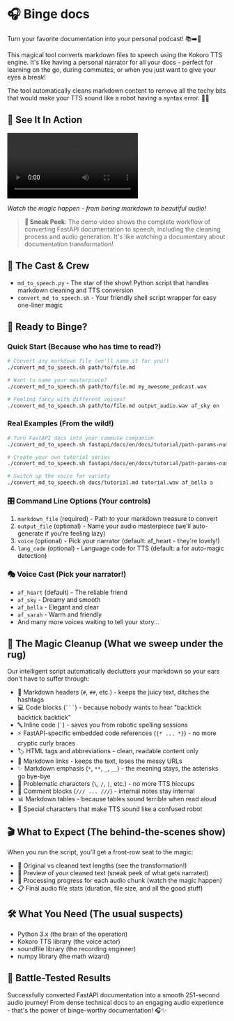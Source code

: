 # 🎧 Binge docs

Turn your favorite documentation into your personal podcast! 📚➡️🎵

This magical tool converts markdown files to speech using the Kokoro TTS engine. It's like having a personal narrator for all your docs - perfect for learning on the go, during commutes, or when you just want to give your eyes a break! 

The tool automatically cleans markdown content to remove all the techy bits that would make your TTS sound like a robot having a syntax error. 🤖✨

## 🎥 See It In Action

![Demo Video](./Read%20Docs%20Demo.mov)

*Watch the magic happen - from boring markdown to beautiful audio!*

> **🌟 Sneak Peek**: The demo video shows the complete workflow of converting FastAPI documentation to speech, including the cleaning process and audio generation. It's like watching a documentary about documentation transformation!

## 📁 The Cast & Crew

- `md_to_speech.py` - The star of the show! Python script that handles markdown cleaning and TTS conversion
- `convert_md_to_speech.sh` - Your friendly shell script wrapper for easy one-liner magic

## 🚀 Ready to Binge?

### Quick Start (Because who has time to read?)
```bash
# Convert any markdown file (we'll name it for you!)
./convert_md_to_speech.sh path/to/file.md

# Want to name your masterpiece?
./convert_md_to_speech.sh path/to/file.md my_awesome_podcast.wav

# Feeling fancy with different voices?
./convert_md_to_speech.sh path/to/file.md output_audio.wav af_sky en
```

### Real Examples (From the wild!)
```bash
# Turn FastAPI docs into your commute companion
./convert_md_to_speech.sh fastapi/docs/en/docs/tutorial/path-params-numeric-validations.md

# Create your own tutorial series
./convert_md_to_speech.sh fastapi/docs/en/docs/tutorial/path-params-numeric-validations.md tutorial.wav

# Switch up the voice for variety
./convert_md_to_speech.sh docs/tutorial.md tutorial.wav af_bella a
```

### 🎛️ Command Line Options (Your controls)

1. `markdown_file` (required) - Path to your markdown treasure to convert
2. `output_file` (optional) - Name your audio masterpiece (we'll auto-generate if you're feeling lazy)
3. `voice` (optional) - Pick your narrator (default: af_heart - they're lovely!)
4. `lang_code` (optional) - Language code for TTS (default: a for auto-magic detection)

### 🎭 Voice Cast (Pick your narrator!)
- `af_heart` (default) - The reliable friend
- `af_sky` - Dreamy and smooth
- `af_bella` - Elegant and clear
- `af_sarah` - Warm and friendly
- And many more voices waiting to tell your story...

## 🧹 The Magic Cleanup (What we sweep under the rug)

Our intelligent script automatically declutters your markdown so your ears don't have to suffer through:

- 🔢 Markdown headers (`#`, `##`, etc.) - keeps the juicy text, ditches the hashtags
- 💻 Code blocks (` ``` `) - because nobody wants to hear "backtick backtick backtick"
- 🔤 Inline code (`` ` ``) - saves you from robotic spelling sessions
- ⚡ FastAPI-specific embedded code references (`{* ... *}`) - no more cryptic curly braces
- 🏷️ HTML tags and abbreviations - clean, readable content only
- 🔗 Markdown links - keeps the text, loses the messy URLs
- ✨ Markdown emphasis (`*`, `**`, `_`, `__`) - the meaning stays, the asterisks go bye-bye
- 🚫 Problematic characters (`\`, `/`, `|`, etc.) - no more TTS hiccups
- 💬 Comment blocks (`/// ... ///`) - internal notes stay internal
- 📊 Markdown tables - because tables sound terrible when read aloud
- 🎵 Special characters that make TTS sound like a confused robot

## 🎬 What to Expect (The behind-the-scenes show)

When you run the script, you'll get a front-row seat to the magic:
- 📏 Original vs cleaned text lengths (see the transformation!)
- 👀 Preview of your cleaned text (sneak peek of what gets narrated)
- 🎵 Processing progress for each audio chunk (watch the magic happen)
- 📋 Final audio file stats (duration, file size, and all the good stuff)

## 🛠️ What You Need (The usual suspects)

- Python 3.x (the brain of the operation)
- Kokoro TTS library (the voice actor)
- soundfile library (the recording engineer)
- numpy library (the math wizard)

## 🎯 Battle-Tested Results

Successfully converted FastAPI documentation into a smooth 251-second audio journey! From dense technical docs to an engaging audio experience - that's the power of binge-worthy documentation! 🎧✨ 
